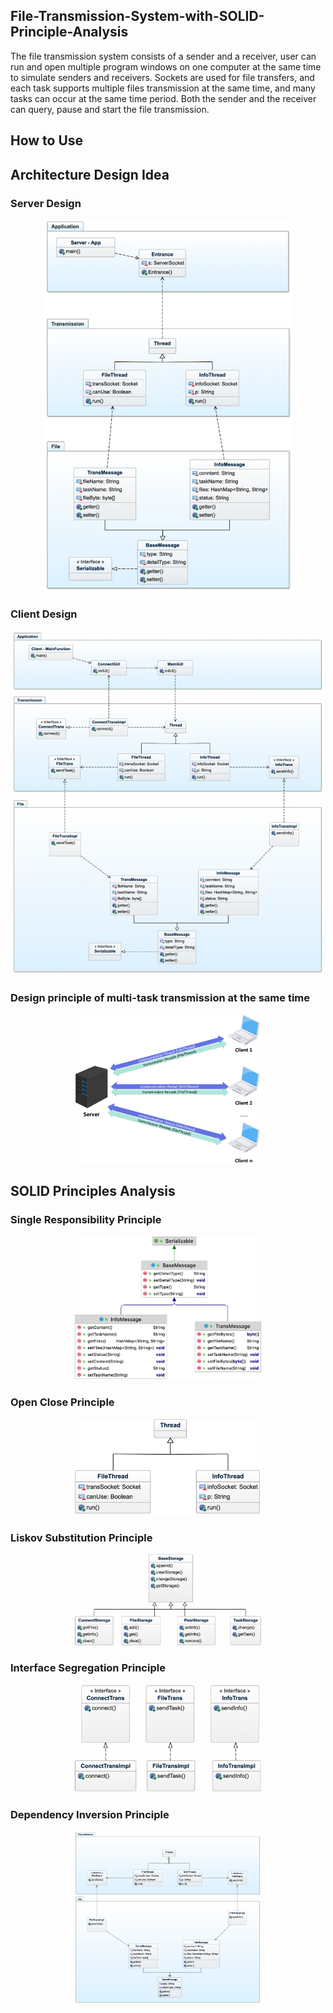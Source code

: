 ## File-Transmission-System-with-SOLID-Principle-Analysis
The file transmission system consists of a sender and a receiver, user can run and open multiple program windows on one computer at the same time to simulate senders and receivers. Sockets are used for file transfers, and each task supports multiple files transmission at the same time, and many tasks can occur at the same time period. Both the sender and the receiver can query, pause and start the file transmission.

## How to Use


## Architecture Design Idea

### Server Design
<div align=center><img src="https://github.com/WangHewei16/File-Transmission-System-with-SOLID-Principle-Analysis/blob/main/Figures/Server%20Design%20Diagram.png?raw=true" width="400"/></div>

### Client Design
<div align=center><img src="https://github.com/WangHewei16/File-Transmission-System-with-SOLID-Principle-Analysis/blob/main/Figures/Client%20Design%20Diagram.png?raw=true" width="500"/></div>

### Design principle of multi-task transmission at the same time
<div align=center><img src="https://github.com/WangHewei16/File-Transmission-System-with-SOLID-Principle-Analysis/blob/main/Figures/C:S%20Architecture%20Diagram.png?raw=true" width="300"/></div>


## SOLID Principles Analysis
### Single Responsibility Principle
<div align=center><img src="https://github.com/WangHewei16/File-Transmission-System-with-SOLID-Principle-Analysis/blob/main/Figures/SRP.png?raw=true" width="300"/></div>

### Open Close Principle
<div align=center><img src="https://github.com/WangHewei16/File-Transmission-System-with-SOLID-Principle-Analysis/blob/main/Figures/OCP.png?raw=true" width="300"/></div>

### Liskov Substitution Principle
<div align=center><img src="https://github.com/WangHewei16/File-Transmission-System-with-SOLID-Principle-Analysis/blob/main/Figures/LSP.png?raw=true" width="300"/></div>

### Interface Segregation Principle
<div align=center><img src="https://github.com/WangHewei16/File-Transmission-System-with-SOLID-Principle-Analysis/blob/main/Figures/ISP.png?raw=true" width="300"/></div>

### Dependency Inversion Principle
<div align=center><img src="https://github.com/WangHewei16/File-Transmission-System-with-SOLID-Principle-Analysis/blob/main/Figures/DIP.png?raw=true" width="300"/></div>
